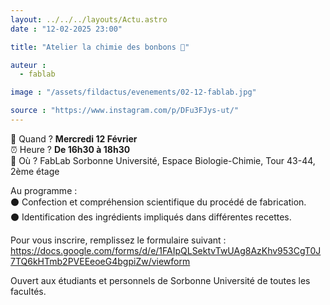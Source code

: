 ```yaml
---
layout: ../../../layouts/Actu.astro
date : "12-02-2025 23:00"

title: "Atelier la chimie des bonbons 🍬"

auteur :
  - fablab

image : "/assets/fildactus/evenements/02-12-fablab.jpg"

source : "https://www.instagram.com/p/DFu3FJys-ut/"
---
```


📅 Quand ? __Mercredi 12 Février__  
⏰ Heure ? __De 16h30 à 18h30__  
📍 Où ? FabLab Sorbonne Université, Espace Biologie-Chimie, Tour 43-44, 2ème étage

Au programme :  
⚫ Confection et compréhension scientifique du procédé de fabrication.  
⚫ Identification des ingrédients impliqués dans différentes recettes.

Pour vous inscrire, remplissez le formulaire suivant : https://docs.google.com/forms/d/e/1FAIpQLSektvTwUAg8AzKhv953CgT0J7TQ6kHTmb2PVEEeoeG4bgpiZw/viewform

Ouvert aux étudiants et personnels de Sorbonne Université de toutes les facultés.